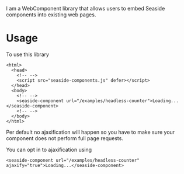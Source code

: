 I am a WebComponent library that allows users to embed Seaside components into existing web pages.


# Usage

To use this library 

```language=HTML
<html>
  <head>
    <!-- -->
    <script src="seaside-components.js" defer></script>
  </head>
  <body>
    <!-- -->
    <seaside-component url="/examples/headless-counter">Loading...</seaside-component>
    <!-- -->
  </body>
</html>
```

Per default no ajaxification will happen so you have to make sure your component does not perform full page requests.

You can opt in to ajaxification using

```language=HTML
<seaside-component url="/examples/headless-counter" ajaxify="true">Loading...</seaside-component>
```
